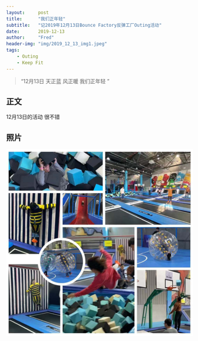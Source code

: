 ```yaml
---
layout:     post
title:      "我们正年轻"
subtitle:   "记2019年12月13日Bounce Factory反弹工厂Outing活动"
date:       2019-12-13
author:     "Fred"
header-img: "img/2019_12_13_img1.jpeg"
tags:
    - Outing
    - Keep Fit
---
```


> “12月13日 天正蓝 风正暖 我们正年轻 ”

<p id = "build"></p>

## 正文
12月13日的活动 很不错

<p id = "build"></p>

## 照片

![](img/2019_12_13_img2.jpeg)
